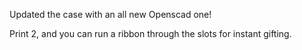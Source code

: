 Updated the case with an all new Openscad one!

Print 2, and you can run a ribbon through the slots for instant gifting.
